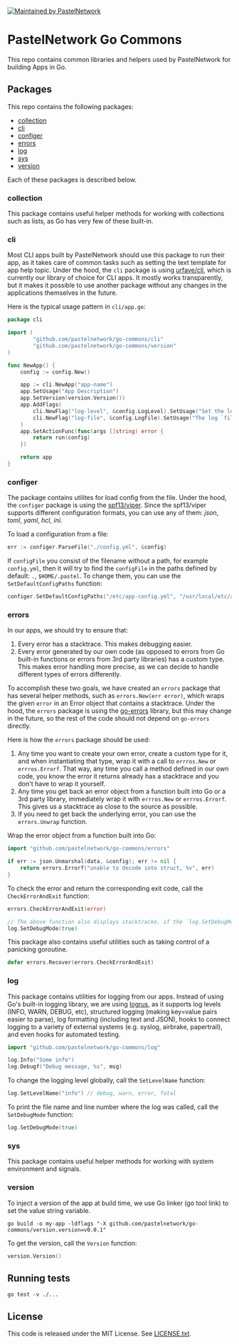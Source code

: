[![Maintained by PastelNetwork](https://img.shields.io/badge/maintained%20by-pastel.network-%235849a6.svg)](https://pastel.network)

# PastelNetwork Go Commons

This repo contains common libraries and helpers used by PastelNetwork for building Apps in Go.

## Packages

This repo contains the following packages:

* [collection](#collection)
* [cli](#cli)
* [configer](#configer)
* [errors](#errors)
* [log](#log)
* [sys](#sys)
* [version](#version)

Each of these packages is described below.

### collection

This package contains useful helper methods for working with collections such as lists, as Go has very few of these built-in.

### cli

Most CLI apps built by PastelNetwork should use this package to run their app, as it takes care of common tasks such as setting the text template for app help topic. Under the hood, the `cli` package is using [urfave/cli](https://github.com/urfave/cli), which is currently our library of choice for CLI apps. It mostly works transparently, but it makes it possible to use another package without any changes in the applications themselves in the future.

Here is the typical usage pattern in `cli/app.go`:

```go
package cli

import (
        "github.com/pastelnetwork/go-commons/cli"
        "github.com/pastelnetwork/go-commons/version"
)

func NewApp() {
    config := config.New()

    app := cli.NewApp("app-name")
    app.SetUsage("App Description")
    app.SetVersion(version.Version())
    app.AddFlags(
        cli.NewFlag("log-level", &config.LogLevel).SetUsage("Set the log `level`.").SetValue(config.LogLevel),
        cli.NewFlag("log-file", &config.LogFile).SetUsage("The log `file` to write to."),
    )
    app.SetActionFunc(func(args []string) error {
        return run(config)
    })

    return app
}
```

### configer

The package contains utilites for load config from the file. Under the hood, the `configer` package is using the [spf13/viper](https://github.com/spf13/viper). Since the spf13/viper supports different configuration formats, you can use any of them: *json*, *toml*, *yaml*, *hcl*, *ini*.

To load a configuration from a file:

``` go
err := configer.ParseFile("./config.yml", &config)
```

If `configFile` you consist of the filename without a path, for example `config.yml`, then it will try to find the `configFile` in the paths defined by default: `.`, `$HOME/.pastel`. To change them, you can use the `SetDefaultConfigPaths` function:

``` go
configer.SetDefaultConfigPaths("/etc/app-config.yml", "/usr/local/etc/app-config.json")
```

### errors

In our apps, we should try to ensure that:

1. Every error has a stacktrace. This makes debugging easier.
1. Every error generated by our own code (as opposed to errors from Go built-in functions or errors from 3rd party libraries) has a custom type. This makes error handling more precise, as we can decide to handle different types of errors differently.

To accomplish these two goals, we have created an `errors` package that has several helper methods, such as `errors.New(err error)`, which wraps the given `error` in an Error object that contains a stacktrace. Under the hood, the `errors` package is using the [go-errors](https://github.com/go-errors/errors) library, but this may change in the future, so the rest of the code should not depend on `go-errors` directly.

Here is how the `errors` package should be used:

1. Any time you want to create your own error, create a custom type for it, and when instantiating that type, wrap it with a call to `errros.New` or `errros.Errorf`. That way, any time you call a method defined in our own code, you know the error it returns already has a stacktrace and you don't have to wrap it yourself.
1. Any time you get back an error object from a function built into Go or a 3rd party library, immediately wrap it with `errros.New` or `errros.Errorf`. This gives us a stacktrace as close to the source as possible.
1. If you need to get back the underlying error, you can use the `errors.Unwrap` function.


Wrap the error object from a function built into Go:

``` go
import "github.com/pastelnetwork/go-commons/errors"

if err := json.Unmarshal(data, &config); err != nil {
    return errors.Errorf("unable to decode into struct, %v", err)
}
```

To check the error and return the corresponding exit code, call the `CheckErrorAndExit` function:

``` go
errors.CheckErrorAndExit(error)

// The above function also displays stacktracke, if the `log.SetDebugMode` function was called before:
log.SetDebugMode(true)
```

This package also contains useful utilities such as taking control of a panicking goroutine.

``` go
defer errors.Recover(errors.CheckErrorAndExit)
```

### log

This package contains utilities for logging from our apps. Instead of using Go's built-in logging library, we are using [logrus](github.com/sirupsen/logrus), as it supports log levels (INFO, WARN, DEBUG, etc), structured logging (making key=value pairs easier to parse), log formatting (including text and JSON), hooks to connect logging to a variety of external systems (e.g. syslog, airbrake, papertrail), and even hooks for automated testing.

```go
import "github.com/pastelnetwork/go-commons/log"

log.Info("Some info")
log.Debugf("Debug message, %s", msg)
```

To change the logging level globally, call the `SetLevelName` function:

```go
log.SetLevelName("info") // debug, warn, error, fatal
```

To print the file name and line number where the log was called, call the `SetDebugMode` function:

```go
log.SetDebugMode(true)
```

### sys

This package contains useful helper methods for working with system environment and signals.


### version

To inject a version of the app at build time, we use Go linker (go tool link) to set the value string variable.

``` shell
go build -o my-app -ldflags "-X github.com/pastelnetwork/go-commons/version.version=v0.0.1"
```

To get the version, call the `Version` function:

``` go
version.Version()
```


## Running tests

```
go test -v ./...
```

## License

This code is released under the MIT License. See [LICENSE.txt](LICENSE.txt).
